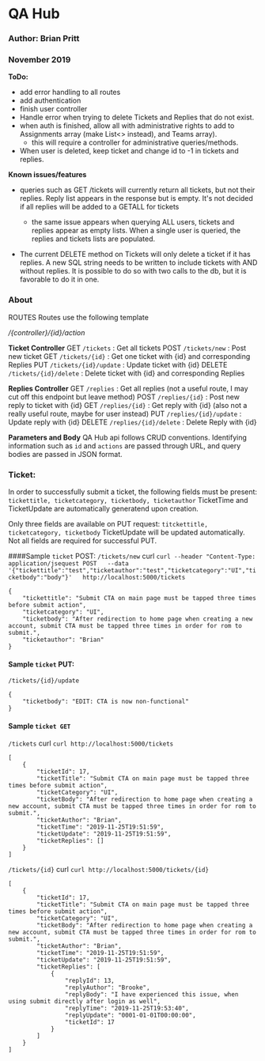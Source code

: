 # QA Hub
### Author: Brian Pritt
### November 2019

__ToDo:__
* add error handling to all routes
* add authentication
* finish user controller
* Handle error when trying to delete Tickets and Replies that do not exist.
* when auth is finished, allow all with administrative rights to add to Assignments array (make List<> instead), and Teams array).
    * this will require a controller for administrative queries/methods.
* When user is deleted, keep ticket and change id to -1 in tickets and replies.

__Known issues/features__

* queries such as GET /tickets will currently return all tickets, but not their replies.  Reply list appears in the response but is empty.  It's not decided if all replies will be added to a GETALL for tickets

    * the same issue appears when querying ALL users, tickets and replies appear as empty lists.  When a single user is queried, the replies and tickets lists are populated.
* The current DELETE method on Tickets will only delete a ticket if it has replies.  A new SQL string needs to be written to include tickets with AND without replies.  It is possible to do so with two calls to the db, but it is favorable to do it in one.

### About

ROUTES
Routes use the following template

_/{controller}/{id}/action_

__Ticket Controller__
GET `/tickets` : Get all tickets
POST `/tickets/new` : Post new ticket
GET `/tickets/{id}` : Get one ticket with {id} and corresponding Replies
PUT `/tickets/{id}/update` : Update ticket with {id}
DELETE `/tickets/{id}/delete` : Delete ticket with {id} and corresponding Replies


__Replies Controller__
GET `/replies` : Get all replies (not a useful route, I may cut off this endpoint but leave method)
POST `/replies/{id}` : Post new reply to ticket with {id}
GET `/replies/{id}` : Get reply with {id} (also not a really useful route, maybe for user instead)
PUT `/replies/{id}/update` : Update reply with {id}
DELETE `/replies/{id}/delete` : Delete Reply with {id}

__Parameters and Body__
QA Hub api follows CRUD conventions.  Identifying information such as `id` and `actions` are passed through URL, and query bodies are passed in JSON format.
### Ticket:
In order to successfully submit a ticket, the following fields must be present:
`tickettitle, ticketcategory, ticketbody, ticketauthor`
TicketTime and TicketUpdate are automatically generatend upon creation.

Only three fields are available on PUT request:
`titckettitle, ticketcategory, ticketbody`
TicketUpdate will be updated automatically. Not all fields are required for successful PUT.

####Sample `ticket` POST:
`/tickets/new`
curl `curl --header "Content-Type: application/jsequest POST   --data '{"tickettitle":"test","ticketauthor":"test","ticketcategory":"UI","ticketbody":"body"}'   http://localhost:5000/tickets
`
```
{
    "tickettitle": "Submit CTA on main page must be tapped three times before submit action",
    "ticketcategory": "UI",
    "ticketbody": "After redirection to home page when creating a new account, submit CTA must be tapped three times in order for rom to submit.",
    "ticketauthor": "Brian"
}
```

#### Sample `ticket` PUT:
`/tickets/{id}/update`
```
{
    "ticketbody": "EDIT: CTA is now non-functional"
}
```
#### Sample `ticket GET`
`/tickets`
curl `curl http://localhost:5000/tickets`
```
[
    {
        "ticketId": 17,
        "ticketTitle": "Submit CTA on main page must be tapped three times before submit action",
        "ticketCategory": "UI",
        "ticketBody": "After redirection to home page when creating a new account, submit CTA must be tapped three times in order for rom to submit.",
        "ticketAuthor": "Brian",
        "ticketTime": "2019-11-25T19:51:59",
        "ticketUpdate": "2019-11-25T19:51:59",
        "ticketReplies": []
    }
]
```
`/tickets/{id}`
curl `curl http://localhost:5000/tickets/{id}`
```
[
    {
        "ticketId": 17,
        "ticketTitle": "Submit CTA on main page must be tapped three times before submit action",
        "ticketCategory": "UI",
        "ticketBody": "After redirection to home page when creating a new account, submit CTA must be tapped three times in order for rom to submit.",
        "ticketAuthor": "Brian",
        "ticketTime": "2019-11-25T19:51:59",
        "ticketUpdate": "2019-11-25T19:51:59",
        "ticketReplies": [
            {
                "replyId": 13,
                "replyAuthor": "Brooke",
                "replyBody": "I have experienced this issue, when using submit directly after login as well",
                "replyTime": "2019-11-25T19:53:40",
                "replyUpdate": "0001-01-01T00:00:00",
                "ticketId": 17
            }
        ]
    }
]
```
